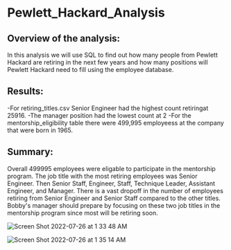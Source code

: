 # Pewlett_Hackard_Analysis
## Overview of the analysis:
In this analysis we will use SQL to find out how many people from Pewlett Hackard are retiring in the next few years and how many positions will Pewlett Hackard need to fill using the employee database.

## Results:
 -For retiring_titles.csv Senior Engineer had the highest count retiringat 25916. 
 -The manager position had the lowest count at 2
 -For the mentorship_eligibility table there were 499,995 employeess at the company that were born in 1965.


## Summary:
Overall 499995 employees were eligable to participate in the mentorship program. The job title with the most retiring employees was Senior Engineer. Then Senior Staff, Engineer, Staff, Technique Leader, Assistant Engineer, and Manager. There is a vast dropoff in the number of employees retiring from Senior Engineer and Senior Staff compared to the other titles. Bobby's manager should prepare by focusing on these two job titles in the mentorship program since most will be retiring soon.


![Screen Shot 2022-07-26 at 1 33 48 AM](https://user-images.githubusercontent.com/106411743/180930845-3ce724cb-13f4-4acd-93ac-28c46e2eee86.png)

![Screen Shot 2022-07-26 at 1 35 14 AM](https://user-images.githubusercontent.com/106411743/180931037-9bd6e375-f5f1-4ab0-be88-6fbfab35bde9.png)


